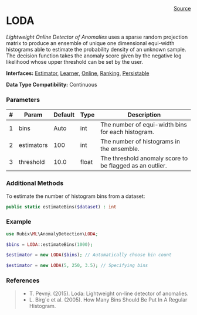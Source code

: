 <span style="float:right;"><a href="https://github.com/RubixML/RubixML/blob/master/src/AnomalyDetectors/LODA.php">Source</a></span>

# LODA
*Lightweight Online Detector of Anomalies* uses a sparse random projection matrix to produce an ensemble of unique one dimensional equi-width histograms able to estimate the probability density of an unknown sample. The decision function takes the anomaly score given by the negative log likelihood whose upper threshold can be set by the user.

**Interfaces:** [Estimator](../estimator.md), [Learner](../learner.md), [Online](../online.md), [Ranking](api.md#ranking), [Persistable](../persistable.md)

**Data Type Compatibility:** Continuous

### Parameters
| # | Param | Default | Type | Description |
|---|---|---|---|---|
| 1 | bins | Auto | int | The number of equi-width bins for each histogram. |
| 2 | estimators | 100 | int | The number of histograms in the ensemble. |
| 3 | threshold | 10.0 | float | The threshold anomaly score to be flagged as an outlier. |

### Additional Methods
To estimate the number of histogram bins from a dataset:
```php
public static estimateBins($dataset) : int
```

### Example
```php
use Rubix\ML\AnomalyDetection\LODA;

$bins = LODA::estimateBins(1000);

$estimator = new LODA($bins); // Automatically choose bin count

$estimator = new LODA(5, 250, 3.5); // Specifying bins
```

### References
>- T. Pevný. (2015). Loda: Lightweight on-line detector of anomalies.
>- L. Birg´e et al. (2005). How Many Bins Should Be Put In A Regular Histogram.